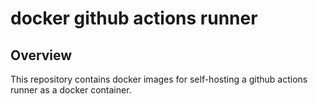 # docker github actions runner

## Overview

This repository contains docker images for self-hosting a github actions runner as a docker container. 
